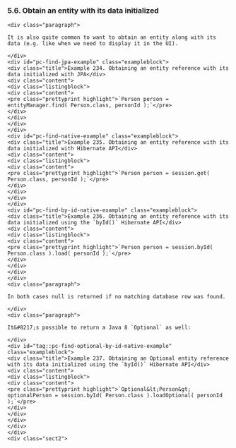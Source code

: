  ### 5.6. Obtain an entity with its data initialized

    <div class="paragraph">

    It is also quite common to want to obtain an entity along with its data (e.g. like when we need to display it in the UI).

    </div>
    <div id="pc-find-jpa-example" class="exampleblock">
    <div class="title">Example 234. Obtaining an entity reference with its data initialized with JPA</div>
    <div class="content">
    <div class="listingblock">
    <div class="content">
    <pre class="prettyprint highlight">`Person person = entityManager.find( Person.class, personId );`</pre>
    </div>
    </div>
    </div>
    </div>
    <div id="pc-find-native-example" class="exampleblock">
    <div class="title">Example 235. Obtaining an entity reference with its data initialized with Hibernate API</div>
    <div class="content">
    <div class="listingblock">
    <div class="content">
    <pre class="prettyprint highlight">`Person person = session.get( Person.class, personId );`</pre>
    </div>
    </div>
    </div>
    </div>
    <div id="pc-find-by-id-native-example" class="exampleblock">
    <div class="title">Example 236. Obtaining an entity reference with its data initialized using the `byId()` Hibernate API</div>
    <div class="content">
    <div class="listingblock">
    <div class="content">
    <pre class="prettyprint highlight">`Person person = session.byId( Person.class ).load( personId );`</pre>
    </div>
    </div>
    </div>
    </div>
    <div class="paragraph">

    In both cases null is returned if no matching database row was found.

    </div>
    <div class="paragraph">

    It&#8217;s possible to return a Java 8 `Optional` as well:

    </div>
    <div id="tag::pc-find-optional-by-id-native-example" class="exampleblock">
    <div class="title">Example 237. Obtaining an Optional entity reference with its data initialized using the `byId()` Hibernate API</div>
    <div class="content">
    <div class="listingblock">
    <div class="content">
    <pre class="prettyprint highlight">`Optional&lt;Person&gt; optionalPerson = session.byId( Person.class ).loadOptional( personId );`</pre>
    </div>
    </div>
    </div>
    </div>
    </div>
    <div class="sect2">